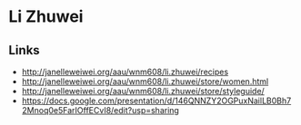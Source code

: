 # Li Zhuwei

## Links

- http://janelleweiwei.org/aau/wnm608/li.zhuwei/recipes
- http://janelleweiwei.org/aau/wnm608/li.zhuwei/store/women.html
- http://janelleweiwei.org/aau/wnm608/li.zhuwei/store/styleguide/
- https://docs.google.com/presentation/d/146QNNZY2OGPuxNailLB0Bh72Mnoq0e5FarIOffECvI8/edit?usp=sharing

